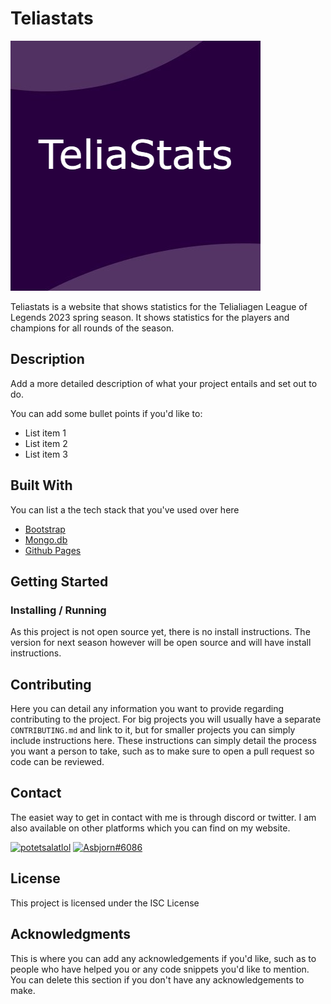 # Teliastats

![image](./teliaStats.png)

Teliastats is a website that shows statistics for the Telialiagen League of Legends 2023 spring season. It shows statistics for the players and champions for all rounds of the season.

## Description

Add a more detailed description of what your project entails and set out to do.

You can add some bullet points if you'd like to:

- List item 1
- List item 2
- List item 3

## Built With

You can list a the tech stack that you've used over here

- [Bootstrap](https://getbootstrap.com)
- [Mongo.db](https://www.mongodb.com/)
- [Github Pages](https://pages.github.com)


## Getting Started

### Installing / Running

As this project is not open source yet, there is no install instructions. The version for next season however will be open source and will have install instructions.

## Contributing

Here you can detail any information you want to provide regarding contributing to the project. For big projects you will usually have a separate `CONTRIBUTING.md` and link to it, but for smaller projects you can simply include instructions here. These instructions can simply detail the process you want a person to take, such as to make sure to open a pull request so code can be reviewed.

## Contact

The easiet way to get in contact with me is through discord or twitter. I am also available on other platforms which you can find on my website.

<a href="https://twitter.com/potetsalatlol" target="blank"><img src="https://raw.githubusercontent.com/rahuldkjain/github-profile-readme-generator/master/src/images/icons/Social/twitter.svg" alt="potetsalatlol" height="30" width="40" /></a>
<a href="https://discord.com/users/183978195551387649" target="blank"><img src="https://raw.githubusercontent.com/rahuldkjain/github-profile-readme-generator/master/src/images/icons/Social/discord.svg" alt="Asbjorn#6086" height="30" width="40" /></a>

## License

This project is licensed under the ISC License  


## Acknowledgments

This is where you can add any acknowledgements if you'd like, such as to people who have helped you or any code snippets you'd like to mention. You can delete this section if you don't have any acknowledgements to make.
